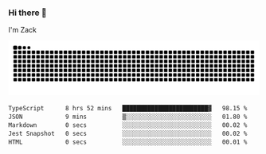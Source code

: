 ### Hi there 👋
I'm Zack

![](https://raw.githubusercontent.com/z4cki/z4cki/refs/heads/output/github-contribution-grid-snake.svg)
<!--START_SECTION:waka-->

```txt
TypeScript      8 hrs 52 mins   ████████████████████████▓   98.15 %
JSON            9 mins          ▒░░░░░░░░░░░░░░░░░░░░░░░░   01.80 %
Markdown        0 secs          ░░░░░░░░░░░░░░░░░░░░░░░░░   00.02 %
Jest Snapshot   0 secs          ░░░░░░░░░░░░░░░░░░░░░░░░░   00.02 %
HTML            0 secs          ░░░░░░░░░░░░░░░░░░░░░░░░░   00.01 %
```

<!--END_SECTION:waka-->
